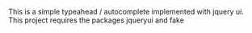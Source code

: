This is a simple typeahead / autocomplete implemented with jquery ui.  
This project requires the packages jqueryui and fake